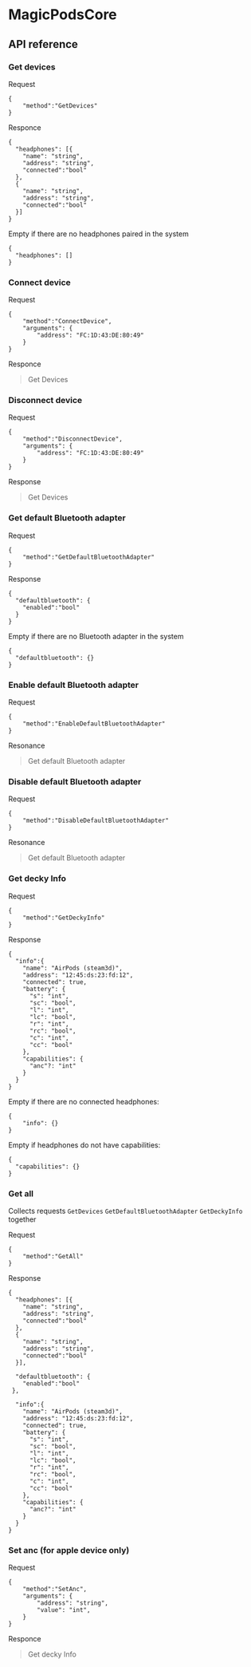 # MagicPodsCore

## API reference

### Get devices

Request

```
{
    "method":"GetDevices"
}
```

Responce

```
{
  "headphones": [{
    "name": "string",
    "address": "string",
    "connected":"bool"
  },
  {
    "name": "string",
    "address": "string",
    "connected":"bool"
  }]
}
```

Empty if there are no headphones paired in the system

```
{
  "headphones": []
}
```

### Connect device

Request

```
{
    "method":"ConnectDevice",
    "arguments": {
        "address": "FC:1D:43:DE:80:49"
    }
}
```
Responce

> Get Devices

### Disconnect device

Request

```
{
    "method":"DisconnectDevice",
    "arguments": {
        "address": "FC:1D:43:DE:80:49"
    }
}
```

Response

> Get Devices

### Get default Bluetooth adapter

Request

```
{
    "method":"GetDefaultBluetoothAdapter"
}
```

Response

```
{
  "defaultbluetooth": {
    "enabled":"bool"
  }
}
```

Empty if there are no Bluetooth adapter in the system

```
{
  "defaultbluetooth": {}
}
```

### Enable default Bluetooth adapter

Request

```
{
    "method":"EnableDefaultBluetoothAdapter"
}
```

Resonance

> Get default Bluetooth adapter

### Disable default Bluetooth adapter

Request

```
{
    "method":"DisableDefaultBluetoothAdapter"
}
```

Resonance

> Get default Bluetooth adapter

### Get decky Info

Request

```
{
    "method":"GetDeckyInfo"
}
```

Response

```
{
  "info":{
    "name": "AirPods (steam3d)",
    "address": "12:45:ds:23:fd:12",
    "connected": true,
    "battery": {
      "s": "int",
      "sc": "bool",
      "l": "int",
      "lc": "bool",
      "r": "int",
      "rc": "bool",
      "c": "int",
      "cc": "bool"      
    },
    "capabilities": {
      "anc"?: "int"      
    } 
  }
}
```

Empty if there are no connected headphones:

```
{
    "info": {}
}
```

Empty if headphones do not have capabilities:

```
{
  "capabilities": {}
}
```


### Get all

Collects requests `GetDevices` `GetDefaultBluetoothAdapter` `GetDeckyInfo` together

Request

```
{
    "method":"GetAll"
}
```


Response

```
{
  "headphones": [{
    "name": "string",
    "address": "string",
    "connected":"bool"
  },
  {
    "name": "string",
    "address": "string",
    "connected":"bool"
  }],
  
  "defaultbluetooth": {
    "enabled":"bool"
 },
  
  "info":{
    "name": "AirPods (steam3d)",
    "address": "12:45:ds:23:fd:12",
    "connected": true,
    "battery": {
      "s": "int",
      "sc": "bool",
      "l": "int",
      "lc": "bool",
      "r": "int",
      "rc": "bool",
      "c": "int",
      "cc": "bool"      
    },
    "capabilities": {
      "anc?": "int"      
    } 
  }
}
```


### Set anc (for apple device only)

Request

```
{
    "method":"SetAnc",
    "arguments": {
        "address": "string",
        "value": "int",
    }
}
```

Responce

> Get decky Info

